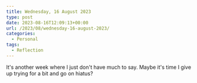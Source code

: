 ```yaml
---
title: Wednesday, 16 August 2023
type: post
date: 2023-08-16T12:09:13+00:00
url: /2023/08/wednesday-16-august-2023/
categories:
  - Personal
tags:
  - Reflection
---
```


It's another week where I just don't have much to say. Maybe it's time I give up trying for a bit and go on hiatus?
